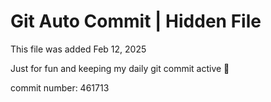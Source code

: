 # Git Auto Commit | Hidden File

This file was added Feb 12, 2025

Just for fun and keeping my daily git commit active 🤪

commit number: 461713
